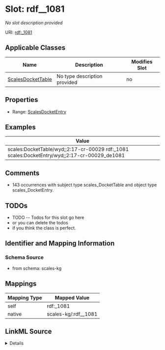 

# Slot: rdf__1081


_No slot description provided_





URI: [rdf:_1081](http://www.w3.org/1999/02/22-rdf-syntax-ns#_1081)



<!-- no inheritance hierarchy -->





## Applicable Classes

| Name | Description | Modifies Slot |
| --- | --- | --- |
| [ScalesDocketTable](../classes/ScalesDocketTable.md) | No type description provided |  no  |







## Properties

* Range: [ScalesDocketEntry](../classes/ScalesDocketEntry.md)






## Examples

| Value |
| --- |
| scales:DocketTable/wyd;;2:17-cr-00029 rdf:_1081 scales:DocketEntry/wyd;;2:17-cr-00029_de1081 |

## Comments

* 143 occurrences with subject type scales_DocketTable and object type scales_DocketEntry.

## TODOs

* TODO -- Todos for this slot go here
* or you can delete the todos
* if you think the class is perfect.

## Identifier and Mapping Information







### Schema Source


* from schema: scales-kg




## Mappings

| Mapping Type | Mapped Value |
| ---  | ---  |
| self | rdf:_1081 |
| native | scales-kg/:rdf__1081 |




## LinkML Source

<details>
```yaml
name: rdf__1081
description: No slot description provided
todos:
- TODO -- Todos for this slot go here
- or you can delete the todos
- if you think the class is perfect.
comments:
- 143 occurrences with subject type scales_DocketTable and object type scales_DocketEntry.
examples:
- value: scales:DocketTable/wyd;;2:17-cr-00029 rdf:_1081 scales:DocketEntry/wyd;;2:17-cr-00029_de1081
from_schema: scales-kg
rank: 1000
slot_uri: rdf:_1081
alias: rdf__1081
domain_of:
- scales_DocketTable
range: scales_DocketEntry

```
</details>